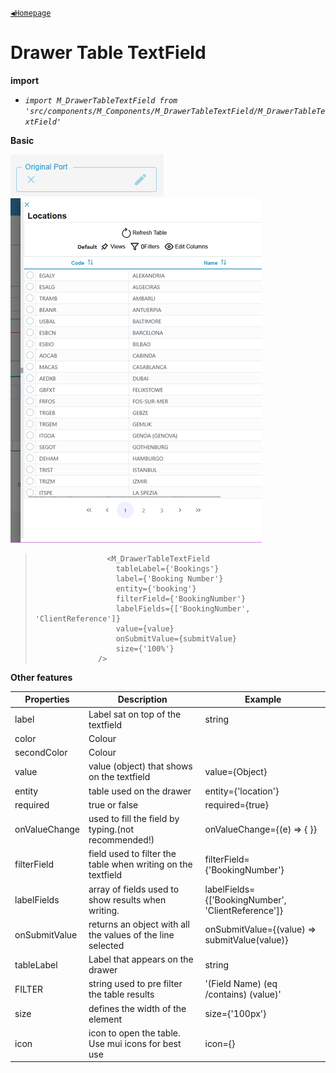 [`◀️Homepage`](../../../README.md)

# **Drawer Table TextField** 


**import**
- *`import M_DrawerTableTextField from 'src/components/M_Components/M_DrawerTableTextField/M_DrawerTableTextField'`*

**Basic**

![Alt text](../../../public/README/images/DrawerTableTextField.png)
![Alt text](../../../public/README/images/DrawerTable.png)

>                     <M_DrawerTableTextField
>                       tableLabel={'Bookings'}
>                       label={'Booking Number'}
>                       entity={'booking'}
>                       filterField={'BookingNumber'}
>                       labelFields={['BookingNumber', 'ClientReference']}
>                       value={value}
>                       onSubmitValue={submitValue}
>                       size={'100%'}
>                   />
>
> 

**Other features**

| Properties    	| Description                                               	| Example                                                   	|
|---------------	|-----------------------------------------------------------	|-----------------------------------------------------------	|
| label         	| Label sat on top of the textfield                         	| string                                                    	|
| color         	| Colour                                                 	    |                                                           	|
| secondColor   	| Colour                                                 	    |                                                           	|
| value         	| value (object) that shows on the textfield                    | value={Object}                                             	|
| entity        	| table used on the drawer                                  	| entity={'location'}                                       	|
| required      	| true or false                                             	| required={true}                                           	|
| onValueChange 	| used to fill the field by typing.(not recommended!)       	| onValueChange={(e) => { }}                                	|
| filterField   	| field used to filter the table when writing on the textfield  |  filterField={'BookingNumber'}                             	|
| labelFields   	| array of fields used to show results when writing.         	|   labelFields={['BookingNumber', 'ClientReference']}          |
| onSubmitValue 	| returns an object with all the values of the line selected    | onSubmitValue={(value) => submitValue(value)}                 |
| tableLabel    	| Label that appears on the drawer                          	| string                                                    	|
| FILTER        	| string used to pre filter the table results               	| '(Field Name) (eq /contains) (value)'                     	|
| size            	|defines the width of the element                              	| size={'100px'}                                            	|
| icon           	|icon to open the table. Use mui icons for best use             | icon={<Clear />}                                            	|
